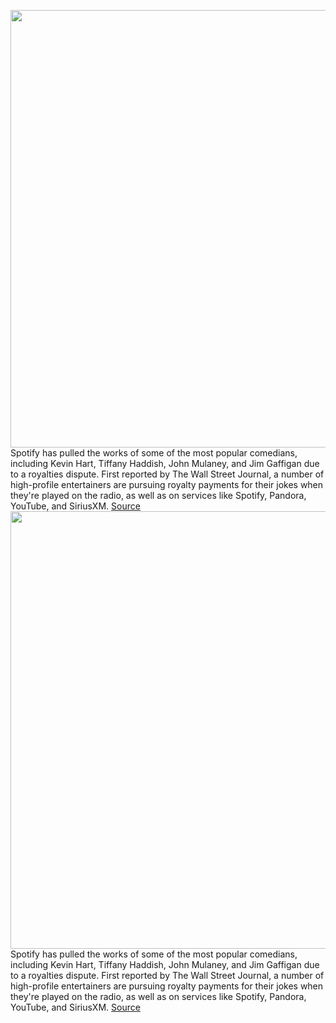<img src='https://cdn.vox-cdn.com/thumbor/vdo9ILMYwFT3iDzNN1gXu-MlNYo=/0x0:2040x1360/1200x800/filters:focal(857x517:1183x843)/cdn.vox-cdn.com/uploads/chorus_image/image/70228947/acastro_180213_1777_0005.0.jpg' width='700px' /><br/>
Spotify has pulled the works of some of the most popular comedians, including Kevin Hart, Tiffany Haddish, John Mulaney, and Jim Gaffigan due to a royalties dispute. First reported by The Wall Street Journal, a number of high-profile entertainers are pursuing royalty payments for their jokes when they're played on the radio, as well as on services like Spotify, Pandora, YouTube, and SiriusXM.
<a href='https://www.theverge.com/2021/12/4/22817537/spotify-comedians-royalties-dispute'> Source <a/><img src='https://cdn.vox-cdn.com/thumbor/vdo9ILMYwFT3iDzNN1gXu-MlNYo=/0x0:2040x1360/1200x800/filters:focal(857x517:1183x843)/cdn.vox-cdn.com/uploads/chorus_image/image/70228947/acastro_180213_1777_0005.0.jpg' width='700px' /><br/>
Spotify has pulled the works of some of the most popular comedians, including Kevin Hart, Tiffany Haddish, John Mulaney, and Jim Gaffigan due to a royalties dispute. First reported by The Wall Street Journal, a number of high-profile entertainers are pursuing royalty payments for their jokes when they're played on the radio, as well as on services like Spotify, Pandora, YouTube, and SiriusXM.
<a href='https://www.theverge.com/2021/12/4/22817537/spotify-comedians-royalties-dispute'> Source <a/>